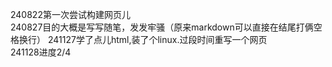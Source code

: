 240822第一次尝试构建网页儿  
240827目的大概是写写随笔，发发牢骚（原来markdown可以直接在结尾打俩空格换行） 
241127学了点儿html,装了个linux.过段时间重写一个网页  
241128进度2/4
